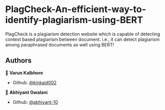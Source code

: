 # PlagCheck-An-efficient-way-to-identify-plagiarism-using-BERT
PlagCheck is a plagiarism detection website which is capable of detecting context based plagiarism between document. i.e., it can detect plagiarism among paraphrased documents as well using BERT!


## Authors

👤 **Varun Kalbhore**

- Github: [@kinkaid002](https://github.com/kinkaid002)

👤 **Abhiyant Gwalani**

- Github: [@abhiyant-10](https://github.com/abhiyant-10)
